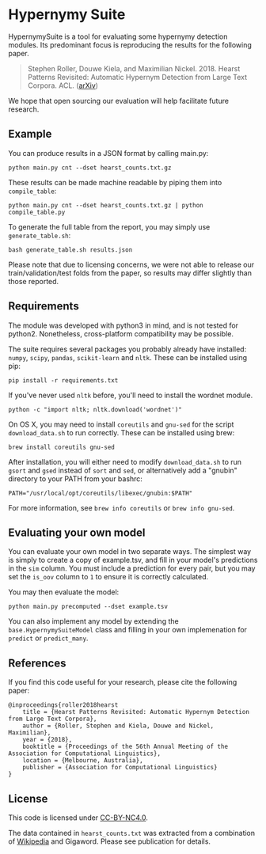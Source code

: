 # Hypernymy Suite

HypernymySuite is a tool for evaluating some hypernymy detection modules. Its
predominant focus is reproducing the results for the following paper.

> Stephen Roller, Douwe Kiela, and Maximilian Nickel. 2018. Hearst Patterns
> Revisited: Automatic Hypernym Detection from Large Text Corpora. ACL.
> ([arXiv](https://arxiv.org/abs/1806.03191))

We hope that open sourcing our evaluation will help facilitate future research.

## Example

You can produce results in a JSON format by calling main.py:

    python main.py cnt --dset hearst_counts.txt.gz

These results can be made machine readable by piping them into `compile_table`:

    python main.py cnt --dset hearst_counts.txt.gz | python compile_table.py

To generate the full table from the report, you may simply use `generate_table.sh`:

    bash generate_table.sh results.json

Please note that due to licensing concerns, we were not able to release our
train/validation/test folds from the paper, so results may differ slightly than
those reported.

## Requirements

The module was developed with python3 in mind, and is not tested for python2.
Nonetheless, cross-platform compatibility may be possible.

The suite requires several packages you probably already have installed:
`numpy`, `scipy`, `pandas`, `scikit-learn` and `nltk`. These can be installed
using pip:

    pip install -r requirements.txt

If you've never used `nltk` before, you'll need to install the wordnet module.

    python -c "import nltk; nltk.download('wordnet')"
    
On OS X, you may need to install `coreutils` and `gnu-sed` for the script `download_data.sh` to run correctly. These can be installed using brew:

    brew install coreutils gnu-sed

After installation, you will either need to modify `download_data.sh` to run `gsort` and `gsed` instead of `sort` and `sed`, or alternatively add a "gnubin" directory to your PATH from your bashrc:

    PATH="/usr/local/opt/coreutils/libexec/gnubin:$PATH"

For more information, see `brew info coreutils` or `brew info gnu-sed`.

## Evaluating your own model

You can evaluate your own model in two separate ways. The simplest way is simply
to create a copy of example.tsv, and fill in your model's predictions in the `sim`
column. You must include a prediction for every pair, but you may set the `is_oov`
column to `1` to ensure it is correctly calculated.

You may then evaluate the model:

    python main.py precomputed --dset example.tsv

You can also implement any model by extending the `base.HypernymySuiteModel` class
and filling in your own implemenation for `predict` or `predict_many`.

## References

If you find this code useful for your research, please cite the following paper:

    @inproceedings{roller2018hearst
        title = {Hearst Patterns Revisited: Automatic Hypernym Detection from Large Text Corpora},
        author = {Roller, Stephen and Kiela, Douwe and Nickel, Maximilian},
        year = {2018},
        booktitle = {Proceedings of the 56th Annual Meeting of the Association for Computational Linguistics},
        location = {Melbourne, Australia},
        publisher = {Association for Computational Linguistics}
    }

## License

This code is licensed under [CC-BY-NC4.0](https://creativecommons.org/licenses/by-nc/4.0/).

The data contained in `hearst_counts.txt` was extracted from a combination of
[Wikipedia](https://en.wikipedia.org/wiki/Wikipedia:Database_download) and Gigaword.
Please see publication for details.
